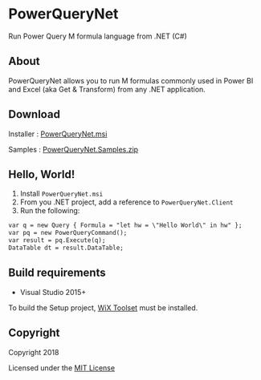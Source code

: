 # PowerQueryNet
Run Power Query M formula language from .NET (C#)

## About
PowerQueryNet allows you to run M formulas commonly used in Power BI and Excel (aka Get & Transform) from any .NET application.

## Download

Installer : [PowerQueryNet.msi](https://github.com/gsimardnet/PowerQueryNet/releases/download/v1.0.2/PowerQueryNet.msi)

Samples : [PowerQueryNet.Samples.zip](https://github.com/gsimardnet/PowerQueryNet/releases/download/v1.0.2/PowerQueryNet.Samples.zip)

## Hello, World!

1. Install `PowerQueryNet.msi`
2. From you .NET project, add a reference to `PowerQueryNet.Client`
3. Run the following:
```txt
var q = new Query { Formula = "let hw = \"Hello World\" in hw" };
var pq = new PowerQueryCommand();
var result = pq.Execute(q);
DataTable dt = result.DataTable;
```
## Build requirements

* Visual Studio 2015+

To build the Setup project, [WiX Toolset](http://wixtoolset.org/releases/) must be installed.

## Copyright

Copyright 2018

Licensed under the [MIT License](LICENSE)
